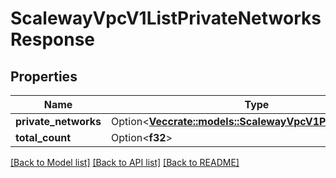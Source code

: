 # ScalewayVpcV1ListPrivateNetworksResponse

## Properties

Name | Type | Description | Notes
------------ | ------------- | ------------- | -------------
**private_networks** | Option<[**Vec<crate::models::ScalewayVpcV1PrivateNetwork>**](scaleway.vpc.v1.PrivateNetwork.md)> |  | [optional]
**total_count** | Option<**f32**> |  | [optional]

[[Back to Model list]](../README.md#documentation-for-models) [[Back to API list]](../README.md#documentation-for-api-endpoints) [[Back to README]](../README.md)


